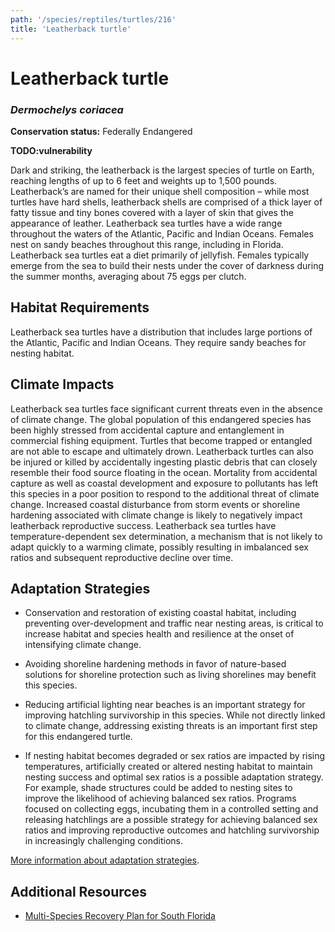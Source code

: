 ```yaml
---
path: '/species/reptiles/turtles/216'
title: 'Leatherback turtle'
---
```


# Leatherback turtle
### *Dermochelys coriacea*



**Conservation status:** Federally Endangered

**TODO:vulnerability**

Dark and striking, the leatherback is the largest species of turtle on Earth, reaching lengths of up to 6 feet and weights up to 1,500 pounds.  Leatherback’s are named for their unique shell composition – while most turtles have hard shells, leatherback shells are comprised of a thick layer of fatty tissue and tiny bones covered with a layer of skin that gives the appearance of leather.  Leatherback sea turtles have a wide range throughout the waters of the Atlantic, Pacific and Indian Oceans.  Females nest on sandy beaches throughout this range, including in Florida.  Leatherback sea turtles eat a diet primarily of jellyfish.  Females typically emerge from the sea to build their nests under the cover of darkness during the summer months, averaging about 75 eggs per clutch.

    
## Habitat Requirements

Leatherback sea turtles have a distribution that includes large portions of the Atlantic, Pacific and Indian Oceans. They require sandy beaches for nesting habitat.

## Climate Impacts

Leatherback sea turtles face significant current threats even in the absence of climate change.  The global population of this endangered species has been highly stressed from accidental capture and entanglement in commercial fishing equipment.  Turtles that become trapped or entangled are not able to escape and ultimately drown.  Leatherback turtles can also be injured or killed by accidentally ingesting plastic debris that can closely resemble their food source floating in the ocean.  Mortality from accidental capture as well as coastal development and exposure to pollutants has left this species in a poor position to respond to the additional threat of climate change.  Increased coastal disturbance from storm events or shoreline hardening associated with climate change is likely to negatively impact leatherback reproductive success.  Leatherback sea turtles have temperature-dependent sex determination, a mechanism that is not likely to adapt quickly to a warming climate, possibly resulting in imbalanced sex ratios and subsequent reproductive decline over time.

## Adaptation Strategies

- Conservation and restoration of existing coastal habitat, including preventing over-development and traffic near nesting areas, is critical to increase habitat and species health and resilience at the onset of intensifying climate change.

- Avoiding shoreline hardening methods in favor of nature-based solutions for shoreline protection such as living shorelines may benefit this species.

- Reducing artificial lighting near beaches is an important strategy for improving hatchling survivorship in this species.  While not directly linked to climate change, addressing existing threats is an important first step for this endangered turtle.

- If nesting habitat becomes degraded or sex ratios are impacted by rising temperatures, artificially created or altered nesting habitat to maintain nesting success and optimal sex ratios is a possible adaptation strategy.  For example, shade structures could be added to nesting sites to improve the likelihood of achieving balanced sex ratios.  Programs focused on collecting eggs, incubating them in a controlled setting and releasing hatchlings are a possible strategy for achieving balanced sex ratios and improving reproductive outcomes and hatchling survivorship in increasingly challenging conditions.


[More information about adaptation strategies](/strategies).


## Additional Resources

- [Multi-Species Recovery Plan for South Florida](https://ecos.fws.gov/docs/recovery_plan/sfl_msrp/SFL_MSRP_Species.pdf)
